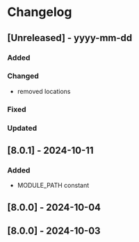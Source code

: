 # Changelog
## [Unreleased] - yyyy-mm-dd

### Added

### Changed
- removed locations

### Fixed

### Updated

## [8.0.1] - 2024-10-11


### Added
- MODULE_PATH constant

## [8.0.0] - 2024-10-04


## [8.0.0] - 2024-10-03
